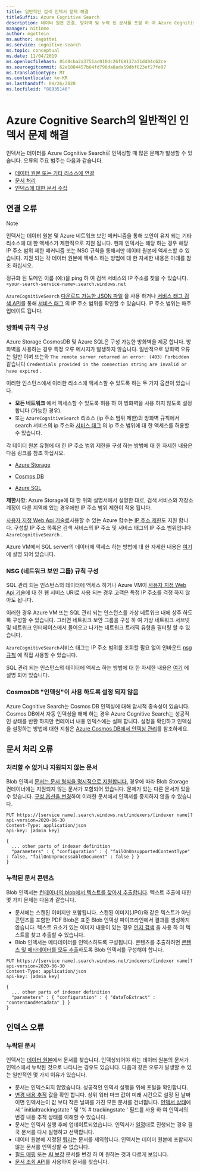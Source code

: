 ```yaml
---
title: 일반적인 검색 인덱서 문제 해결
titleSuffix: Azure Cognitive Search
description: 데이터 원본 연결, 방화벽 및 누락 된 문서를 포함 하 여 Azure Cognitive Search의 인덱서와 관련 된 오류 및 일반적인 문제를 해결 합니다.
manager: nitinme
author: mgottein
ms.author: magottei
ms.service: cognitive-search
ms.topic: conceptual
ms.date: 11/04/2019
ms.openlocfilehash: 05d0cba2a3751ac010dc26f68137a31dd04c62ce
ms.sourcegitcommit: 62e1884457b64fd798da8ada59dbf623ef27fe97
ms.translationtype: MT
ms.contentlocale: ko-KR
ms.lasthandoff: 08/26/2020
ms.locfileid: "88935146"
---
```

# <a name="troubleshooting-common-indexer-issues-in-azure-cognitive-search"></a>Azure Cognitive Search의 일반적인 인덱서 문제 해결

인덱서는 데이터를 Azure Cognitive Search로 인덱싱할 때 많은 문제가 발생할 수 있습니다. 오류의 주요 범주는 다음과 같습니다.

* [데이터 원본 또는 기타 리소스에 연결](#connection-errors)
* [문서 처리](#document-processing-errors)
* [인덱스에 대한 문서 수집](#index-errors)

## <a name="connection-errors"></a>연결 오류

> [!NOTE]
> 인덱서는 데이터 원본 및 Azure 네트워크 보안 메커니즘을 통해 보안이 유지 되는 기타 리소스에 대 한 액세스가 제한적으로 지원 됩니다. 현재 인덱서는 해당 하는 경우 해당 IP 주소 범위 제한 메커니즘 또는 NSG 규칙을 통해서만 데이터 원본에 액세스할 수 있습니다. 지원 되는 각 데이터 원본에 액세스 하는 방법에 대 한 자세한 내용은 아래를 참조 하십시오.
>
> 정규화 된 도메인 이름 (예:)을 ping 하 여 검색 서비스의 IP 주소를 찾을 수 있습니다. `<your-search-service-name>.search.windows.net`
>
> `AzureCognitiveSearch` [다운로드 가능한 JSON 파일](../virtual-network/service-tags-overview.md#discover-service-tags-by-using-downloadable-json-files) 을 사용 하거나 [서비스 태그 검색 API](../virtual-network/service-tags-overview.md#use-the-service-tag-discovery-api-public-preview)를 통해 [서비스 태그](../virtual-network/service-tags-overview.md#available-service-tags) 의 IP 주소 범위를 확인할 수 있습니다. IP 주소 범위는 매주 업데이트 됩니다.

### <a name="configure-firewall-rules"></a>방화벽 규칙 구성

Azure Storage CosmosDB 및 Azure SQL은 구성 가능한 방화벽을 제공 합니다. 방화벽을 사용하는 경우 특정 오류 메시지가 발생하지 않습니다. 일반적으로 방화벽 오류는 일반 이며 또는와 `The remote server returned an error: (403) Forbidden` 같습니다 `Credentials provided in the connection string are invalid or have expired` .

이러한 인스턴스에서 이러한 리소스에 액세스할 수 있도록 하는 두 가지 옵션이 있습니다.

* **모든 네트워크** 에서 액세스할 수 있도록 허용 하 여 방화벽을 사용 하지 않도록 설정 합니다 (가능한 경우).
* 또는 `AzureCognitiveSearch` 리소스 (ip 주소 범위 제한)의 방화벽 규칙에서 search 서비스의 ip 주소와 [서비스 태그](../virtual-network/service-tags-overview.md#available-service-tags) 의 ip 주소 범위에 대 한 액세스를 허용할 수 있습니다.

각 데이터 원본 유형에 대 한 IP 주소 범위 제한을 구성 하는 방법에 대 한 자세한 내용은 다음 링크를 참조 하십시오.

* [Azure Storage](../storage/common/storage-network-security.md#grant-access-from-an-internet-ip-range)

* [Cosmos DB](../storage/common/storage-network-security.md#grant-access-from-an-internet-ip-range)

* [Azure SQL](../azure-sql/database/firewall-configure.md#create-and-manage-ip-firewall-rules)

**제한**사항: Azure Storage에 대 한 위의 설명서에서 설명한 대로, 검색 서비스와 저장소 계정이 다른 지역에 있는 경우에만 IP 주소 범위 제한이 적용 됩니다.

[사용자 지정 Web Api 기술로](cognitive-search-custom-skill-web-api.md)사용할 수 있는 Azure 함수는 [IP 주소 제한](../azure-functions/ip-addresses.md#ip-address-restrictions)도 지원 합니다. 구성할 IP 주소 목록은 검색 서비스의 IP 주소 및 서비스 태그의 IP 주소 범위입니다 `AzureCognitiveSearch` .

Azure VM에서 SQL server의 데이터에 액세스 하는 방법에 대 한 자세한 내용은 [여기](search-howto-connecting-azure-sql-iaas-to-azure-search-using-indexers.md) 에 설명 되어 있습니다.

### <a name="configure-network-security-group-nsg-rules"></a>NSG (네트워크 보안 그룹) 규칙 구성

SQL 관리 되는 인스턴스의 데이터에 액세스 하거나 Azure VM이 [사용자 지정 Web Api 기술](cognitive-search-custom-skill-web-api.md)에 대 한 웹 서비스 URI로 사용 되는 경우 고객은 특정 IP 주소를 걱정 하지 않아도 됩니다.

이러한 경우 Azure VM 또는 SQL 관리 되는 인스턴스를 가상 네트워크 내에 상주 하도록 구성할 수 있습니다. 그러면 네트워크 보안 그룹을 구성 하 여 가상 네트워크 서브넷 및 네트워크 인터페이스에서 들어오고 나가는 네트워크 트래픽 유형을 필터링 할 수 있습니다.

`AzureCognitiveSearch`서비스 태그는 IP 주소 범위를 조회할 필요 없이 인바운드 [nsg 규칙](../virtual-network/manage-network-security-group.md#work-with-security-rules) 에 직접 사용할 수 있습니다.

SQL 관리 되는 인스턴스의 데이터에 액세스 하는 방법에 대 한 자세한 내용은 [여기](search-howto-connecting-azure-sql-mi-to-azure-search-using-indexers.md) 에 설명 되어 있습니다.

### <a name="cosmosdb-indexing-isnt-enabled"></a>CosmosDB "인덱싱"이 사용 하도록 설정 되지 않음

Azure Cognitive Search는 Cosmos DB 인덱싱에 대해 암시적 종속성이 있습니다. Cosmos DB에서 자동 인덱싱을 해제 하는 경우 Azure Cognitive Search는 성공적인 상태를 반환 하지만 컨테이너 내용 인덱스에는 실패 합니다. 설정을 확인하고 인덱싱을 설정하는 방법에 대한 지침은 [Azure Cosmos DB에서 인덱싱 관리](../cosmos-db/how-to-manage-indexing-policy.md#use-the-azure-portal)를 참조하세요.

## <a name="document-processing-errors"></a>문서 처리 오류

### <a name="unprocessable-or-unsupported-documents"></a>처리할 수 없거나 지원되지 않는 문서

Blob 인덱서 [문서는 문서 형식을 명시적으로 지원합니다.](search-howto-indexing-azure-blob-storage.md#SupportedFormats) 경우에 따라 Blob Storage 컨테이너에는 지원되지 않는 문서가 포함되어 있습니다. 문제가 있는 다른 문서가 있을 수 있습니다. [구성 옵션을 변경](search-howto-indexing-azure-blob-storage.md#DealingWithErrors)하여 이러한 문서에서 인덱서를 중지하지 않을 수 있습니다.

```
PUT https://[service name].search.windows.net/indexers/[indexer name]?api-version=2020-06-30
Content-Type: application/json
api-key: [admin key]

{
  ... other parts of indexer definition
  "parameters" : { "configuration" : { "failOnUnsupportedContentType" : false, "failOnUnprocessableDocument" : false } }
}
```

### <a name="missing-document-content"></a>누락된 문서 콘텐츠

Blob 인덱서는 [컨테이너의 blob에서 텍스트를 찾아서 추출합니다](search-howto-indexing-azure-blob-storage.md#how-azure-search-indexes-blobs). 텍스트 추출에 대한 몇 가지 문제는 다음과 같습니다.

* 문서에는 스캔된 이미지만 포함됩니다. 스캔된 이미지(JPG)와 같은 텍스트가 아닌 콘텐츠를 포함한 PDF Blob은 표준 Blob 인덱싱 파이프라인에서 결과를 생성하지 않습니다. 텍스트 요소가 있는 이미지 내용이 있는 경우 [인지 검색](cognitive-search-concept-image-scenarios.md) 을 사용 하 여 텍스트를 찾고 추출할 수 있습니다.
* Blob 인덱서는 메타데이터를 인덱스하도록 구성됩니다. 콘텐츠를 추출하려면 [콘텐츠 및 메타데이터를 모두 추출](search-howto-indexing-azure-blob-storage.md#controlling-which-parts-of-the-blob-are-indexed)하도록 Blob 인덱서를 구성해야 합니다.

```
PUT https://[service name].search.windows.net/indexers/[indexer name]?api-version=2020-06-30
Content-Type: application/json
api-key: [admin key]

{
  ... other parts of indexer definition
  "parameters" : { "configuration" : { "dataToExtract" : "contentAndMetadata" } }
}
```

## <a name="index-errors"></a>인덱스 오류

### <a name="missing-documents"></a>누락된 문서

인덱서는 [데이터 원본](/rest/api/searchservice/create-data-source)에서 문서를 찾습니다. 인덱싱되어야 하는 데이터 원본의 문서가 인덱스에서 누락된 것으로 나타나는 경우도 있습니다. 다음과 같은 오류가 발생할 수 있는 일반적인 몇 가지 이유가 있습니다.

* 문서는 인덱스되지 않았습니다. 성공적인 인덱서 실행을 위해 포털을 확인합니다.
* [변경 내용 추적](/rest/api/searchservice/create-data-source#data-change-detection-policies) 값을 확인 합니다. 상위 워터 마크 값이 미래 시간으로 설정 된 날짜 이면 인덱서는이 값 보다 작은 날짜를 가진 모든 문서를 건너뜁니다. [인덱서 상태](/rest/api/searchservice/get-indexer-status#indexer-execution-result)에서 ' initialtrackingstate ' 및 '% # trackingstate ' 필드를 사용 하 여 인덱서의 변경 내용 추적 상태를 이해할 수 있습니다.
* 문서는 인덱서 실행 후에 업데이트되었습니다. 인덱서가 [일정](/rest/api/searchservice/create-indexer#indexer-schedule)대로 진행되는 경우 결국 문서를 다시 실행하고 선택합니다.
* 데이터 원본에 지정된 [쿼리](/rest/api/searchservice/create-data-source)는 문서를 제외합니다. 인덱서는 데이터 원본에 포함되지 않는 문서를 인덱싱할 수 없습니다.
* [필드 매핑](/rest/api/searchservice/create-indexer#fieldmappings) 또는 [AI 보강](./cognitive-search-concept-intro.md) 문서를 변경 하 여 원하는 것과 다르게 보입니다.
* [문서 조회 API](/rest/api/searchservice/lookup-document)를 사용하여 문서를 찾습니다.